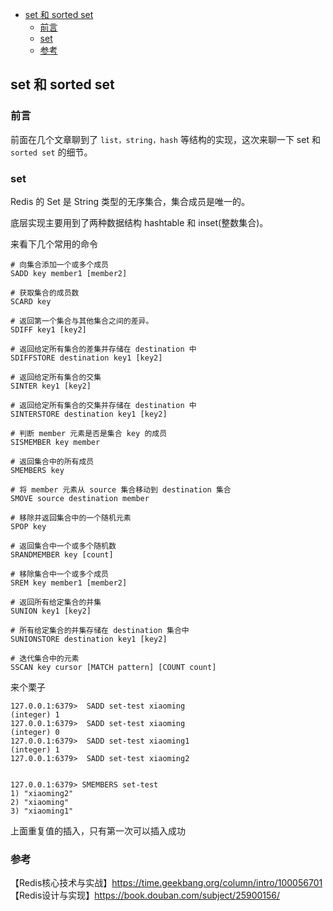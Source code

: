 <!-- START doctoc generated TOC please keep comment here to allow auto update -->
<!-- DON'T EDIT THIS SECTION, INSTEAD RE-RUN doctoc TO UPDATE -->

- [set 和 sorted set](#set-%E5%92%8C-sorted-set)
  - [前言](#%E5%89%8D%E8%A8%80)
  - [set](#set)
  - [参考](#%E5%8F%82%E8%80%83)

<!-- END doctoc generated TOC please keep comment here to allow auto update -->

## set 和 sorted set

### 前言

前面在几个文章聊到了 `list，string，hash` 等结构的实现，这次来聊一下 set 和 `sorted set` 的细节。  

### set

Redis 的 Set 是 String 类型的无序集合，集合成员是唯一的。  

底层实现主要用到了两种数据结构 hashtable 和 inset(整数集合)。    

来看下几个常用的命令  

```
# 向集合添加一个或多个成员
SADD key member1 [member2]

# 获取集合的成员数
SCARD key

# 返回第一个集合与其他集合之间的差异。
SDIFF key1 [key2]

# 返回给定所有集合的差集并存储在 destination 中
SDIFFSTORE destination key1 [key2]

# 返回给定所有集合的交集
SINTER key1 [key2]

# 返回给定所有集合的交集并存储在 destination 中
SINTERSTORE destination key1 [key2]

# 判断 member 元素是否是集合 key 的成员
SISMEMBER key member

# 返回集合中的所有成员
SMEMBERS key

# 将 member 元素从 source 集合移动到 destination 集合
SMOVE source destination member

# 移除并返回集合中的一个随机元素
SPOP key

# 返回集合中一个或多个随机数
SRANDMEMBER key [count]

# 移除集合中一个或多个成员
SREM key member1 [member2]

# 返回所有给定集合的并集
SUNION key1 [key2]

# 所有给定集合的并集存储在 destination 集合中
SUNIONSTORE destination key1 [key2]

# 迭代集合中的元素
SSCAN key cursor [MATCH pattern] [COUNT count]
```

来个栗子  

```
127.0.0.1:6379>  SADD set-test xiaoming
(integer) 1
127.0.0.1:6379>  SADD set-test xiaoming
(integer) 0
127.0.0.1:6379>  SADD set-test xiaoming1
(integer) 1
127.0.0.1:6379>  SADD set-test xiaoming2


127.0.0.1:6379> SMEMBERS set-test
1) "xiaoming2"
2) "xiaoming"
3) "xiaoming1"
```

上面重复值的插入，只有第一次可以插入成功  




### 参考

【Redis核心技术与实战】https://time.geekbang.org/column/intro/100056701    
【Redis设计与实现】https://book.douban.com/subject/25900156/    

